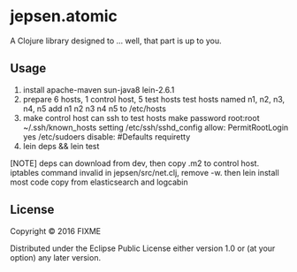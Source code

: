 # jepsen.atomic

A Clojure library designed to ... well, that part is up to you.

## Usage

1. install apache-maven sun-java8 lein-2.6.1 
2. prepare 6 hosts, 1 control host, 5 test hosts
    test hosts named n1, n2, n3, n4, n5
    add n1 n2 n3 n4 n5 to /etc/hosts
3. make control host can ssh to test hosts
    make password root:root
    ~/.ssh/known_hosts setting
    /etc/ssh/sshd_config allow: PermitRootLogin yes
    /etc/sudoers disable: #Defaults    requiretty
6. lein deps && lein test

[NOTE] deps can download from dev, then copy .m2 to control host.
iptables command invalid in jepsen/src/net.clj, remove -w. then lein install
most code copy from elasticsearch and logcabin

## License

Copyright © 2016 FIXME

Distributed under the Eclipse Public License either version 1.0 or (at
your option) any later version.
